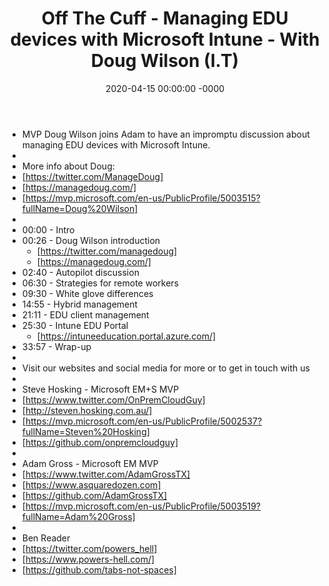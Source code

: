 ﻿---
layout: post
title: "Off The Cuff - Managing EDU devices with Microsoft Intune - With Doug Wilson (I.T)"
date: 2020-04-15 00:00:00 -0000
categories:
---

 * MVP Doug Wilson joins Adam to have an impromptu discussion about managing EDU devices with Microsoft Intune.
 * 
 * More info about Doug:
 * [https://twitter.com/ManageDoug]
 * [https://managedoug.com/]
 * [https://mvp.microsoft.com/en-us/PublicProfile/5003515?fullName=Doug%20Wilson]
 * 
 * 00:00 - Intro
 * 00:26 - Doug Wilson introduction
   - [https://twitter.com/managedoug]
   - [https://managedoug.com/]
 * 02:40 - Autopilot discussion
 * 06:30 - Strategies for remote workers
 * 09:30 - White glove differences
 * 14:55 - Hybrid management 
 * 21:11 - EDU client management
 * 25:30 - Intune EDU Portal
   - [https://intuneeducation.portal.azure.com/]
 * 33:57 - Wrap-up 
 * 
 * Visit our websites and social media for more or to get in touch with us
 * 
 * Steve Hosking - Microsoft EM+S MVP
 * [https://www.twitter.com/OnPremCloudGuy]
 * [http://steven.hosking.com.au/]
 * [https://mvp.microsoft.com/en-us/PublicProfile/5002537?fullName=Steven%20Hosking]
 * [https://github.com/onpremcloudguy]
 * 
 * Adam Gross - Microsoft EM MVP
 * [https://www.twitter.com/AdamGrossTX]
 * [https://www.asquaredozen.com]
 * [https://github.com/AdamGrossTX]
 * [https://mvp.microsoft.com/en-us/PublicProfile/5003519?fullName=Adam%20Gross]
 * 
 * Ben Reader
 * [https://twitter.com/powers_hell]
 * [https://www.powers-hell.com/]
 * [https://github.com/tabs-not-spaces]

